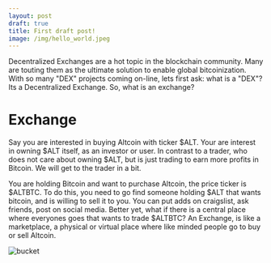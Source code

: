 ```yaml
---
layout: post
draft: true
title: First draft post!
image: /img/hello_world.jpeg
---
```


Decentralized Exchanges are a hot topic in the blockchain community. Many are touting them as the ultimate solution to enable global bitcoinization. With so many "DEX" projects coming on-line, lets first ask: what is a "DEX"? Its a Decentralized Exchange. So, what is an exchange? 

# Exchange 
Say you are interested in buying Altcoin with ticker $ALT. Your are  interest in owning $ALT itself, as an investor or user. In contrast to a trader, who does not care about owning $ALT, but is just trading to earn more profits in Bitcoin. We will get to the trader in a bit. 

You are holding Bitcoin and want to purchase Altcoin, the price ticker is $ALTBTC. To do this, you need to go find someone holding $ALT that wants bitcoin, and is willing to sell it to you. You can put adds on craigslist, ask friends, post on social media. Better yet, what if there is a central place where everyones goes that wants to trade $ALTBTC? An Exchange, is like a marketplace, a physical or virtual place where like minded people go to buy or sell Altcoin. 

![bucket](http://images.marketchess.com/im/9588/bucket-shops-stock-market.jpg)
